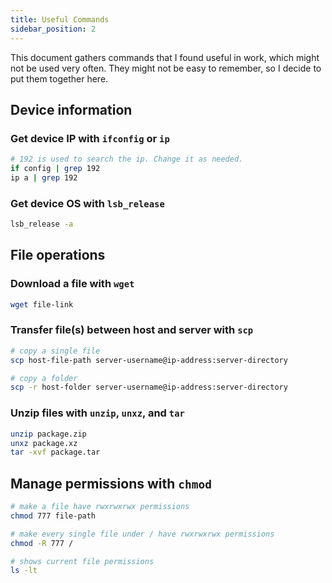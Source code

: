 ```yaml
---
title: Useful Commands
sidebar_position: 2
---
```


This document gathers commands that I found useful in work, which might not be used very often. They might not be easy to remember, so I decide to put them together here.

## Device information

### Get device IP with `ifconfig` or `ip`

```bash
# 192 is used to search the ip. Change it as needed.
if config | grep 192 
ip a | grep 192
```

### Get device OS with `lsb_release`

```bash
lsb_release -a
```

## File operations

### Download a file with `wget`

```bash
wget file-link
```

### Transfer file(s) between host and server with `scp`

```bash
# copy a single file
scp host-file-path server-username@ip-address:server-directory

# copy a folder
scp -r host-folder server-username@ip-address:server-directory
```

### Unzip files with `unzip`, `unxz`, and `tar`

```bash
unzip package.zip
unxz package.xz
tar -xvf package.tar
```

## Manage permissions with `chmod`

```sh
# make a file have rwxrwxrwx permissions
chmod 777 file-path

# make every single file under / have rwxrwxrwx permissions
chmod -R 777 /

# shows current file permissions
ls -lt
```